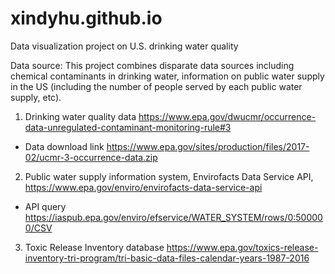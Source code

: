 # xindyhu.github.io
Data visualization project on U.S. drinking water quality

Data source:
This project combines disparate data sources including chemical contaminants in drinking water, information on public water supply in the US (including the number of people served by each public water supply, etc).
1. Drinking water quality data https://www.epa.gov/dwucmr/occurrence-data-unregulated-contaminant-monitoring-rule#3
  - Data download link https://www.epa.gov/sites/production/files/2017-02/ucmr-3-occurrence-data.zip
2. Public water supply information system, Envirofacts Data Service API, https://www.epa.gov/enviro/envirofacts-data-service-api
  - API query https://iaspub.epa.gov/enviro/efservice/WATER_SYSTEM/rows/0:500000/CSV
3. Toxic Release Inventory database https://www.epa.gov/toxics-release-inventory-tri-program/tri-basic-data-files-calendar-years-1987-2016
